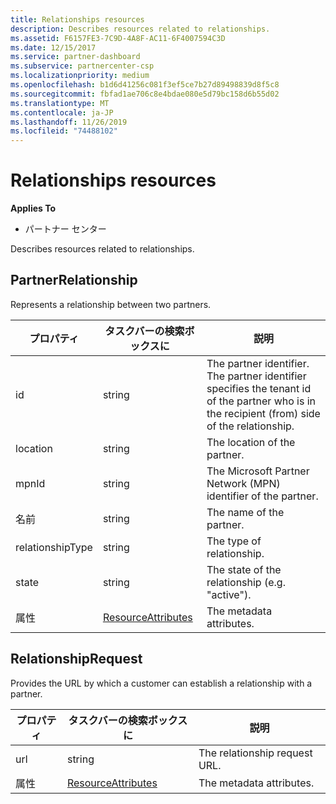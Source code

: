 ```yaml
---
title: Relationships resources
description: Describes resources related to relationships.
ms.assetid: F6157FE3-7C9D-4A8F-AC11-6F4007594C3D
ms.date: 12/15/2017
ms.service: partner-dashboard
ms.subservice: partnercenter-csp
ms.localizationpriority: medium
ms.openlocfilehash: b1d6d41256c081f3ef5ce7b27d89498839d8f5c8
ms.sourcegitcommit: fbfad1ae706c8e4bdae080e5d79bc158d6b55d02
ms.translationtype: MT
ms.contentlocale: ja-JP
ms.lasthandoff: 11/26/2019
ms.locfileid: "74488102"
---
```

# <a name="relationships-resources"></a>Relationships resources


**Applies To**

- パートナー センター

Describes resources related to relationships.

## <a name="span-idpartnerrelationshipspan-idpartnerrelationshipspan-idpartnerrelationshippartnerrelationship"></a><span id="PartnerRelationship"/><span id="partnerrelationship"/><span id="PARTNERRELATIONSHIP"/>PartnerRelationship


Represents a relationship between two partners.

| プロパティ         | タスクバーの検索ボックスに                                                           | 説明                                                                                                                                    |
|------------------|----------------------------------------------------------------|------------------------------------------------------------------------------------------------------------------------------------------------|
| id               | string                                                         | The partner identifier. The partner identifier specifies the tenant id of the partner who is in the recipient (from) side of the relationship. |
| location         | string                                                         | The location of the partner.                                                                                                                   |
| mpnId            | string                                                         | The Microsoft Partner Network (MPN) identifier of the partner.                                                                                 |
| 名前             | string                                                         | The name of the partner.                                                                                                                       |
| relationshipType | string                                                         | The type of relationship.                                                                                                                      |
| state            | string                                                         | The state of the relationship (e.g. "active").                                                                                                 |
| 属性       | [ResourceAttributes](utility-resources.md#resourceattributes) | The metadata attributes.                                                                                                                       |

 

## <a name="span-idrelationshiprequestspan-idrelationshiprequestspan-idrelationshiprequestrelationshiprequest"></a><span id="RelationshipRequest"/><span id="relationshiprequest"/><span id="RELATIONSHIPREQUEST"/>RelationshipRequest


Provides the URL by which a customer can establish a relationship with a partner.

| プロパティ   | タスクバーの検索ボックスに                                                           | 説明                   |
|------------|----------------------------------------------------------------|-------------------------------|
| url        | string                                                         | The relationship request URL. |
| 属性 | [ResourceAttributes](utility-resources.md#resourceattributes) | The metadata attributes.      |

 

 

 




